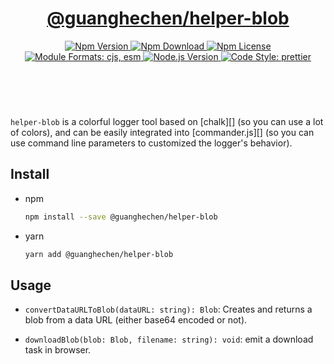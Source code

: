 <header>
  <h1 align="center">
    <a href="https://github.com/guanghechen/node-scaffolds/tree/release-2.x.x/packages/helper-blob#readme">@guanghechen/helper-blob</a>
  </h1>
  <div align="center">
    <a href="https://www.npmjs.com/package/@guanghechen/helper-blob">
      <img
        alt="Npm Version"
        src="https://img.shields.io/npm/v/@guanghechen/helper-blob.svg"
      />
    </a>
    <a href="https://www.npmjs.com/package/@guanghechen/helper-blob">
      <img
        alt="Npm Download"
        src="https://img.shields.io/npm/dm/@guanghechen/helper-blob.svg"
      />
    </a>
    <a href="https://www.npmjs.com/package/@guanghechen/helper-blob">
      <img
        alt="Npm License"
        src="https://img.shields.io/npm/l/@guanghechen/helper-blob.svg"
      />
    </a>
    <a href="#install">
      <img
        alt="Module Formats: cjs, esm"
        src="https://img.shields.io/badge/module_formats-cjs%2C%20esm-green.svg"
      />
    </a>
    <a href="https://github.com/nodejs/node">
      <img
        alt="Node.js Version"
        src="https://img.shields.io/node/v/@guanghechen/helper-blob"
      />
    </a>
    <a href="https://github.com/prettier/prettier">
      <img
        alt="Code Style: prettier"
        src="https://img.shields.io/badge/code_style-prettier-ff69b4.svg?style=flat-square"
      />
    </a>
  </div>
</header>
<br/>


`helper-blob` is a colorful logger tool based on [chalk][] (so you can use a
lot of colors), and can be easily integrated into [commander.js][] (so you can
use command line parameters to customized the logger's behavior).


## Install

* npm

  ```bash
  npm install --save @guanghechen/helper-blob
  ```

* yarn

  ```bash
  yarn add @guanghechen/helper-blob
  ```

## Usage

* `convertDataURLToBlob(dataURL: string): Blob`: Creates and returns a blob from
  a data URL (either base64 encoded or not).


* `downloadBlob(blob: Blob, filename: string): void`: emit a download task in
  browser.


[homepage]: https://github.com/guanghechen/node-scaffolds/tree/release-2.x.x/packages/helper-blob#readme
